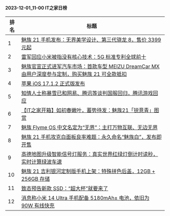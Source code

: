 #### 2023-12-01_11-00  IT之家日榜

| 排名 | 标题|
| --- | ---|
| 1 | [魅族 21 手机发布：无界美学设计、第三代骁龙 8，售价 3399 元起](https://www.ithome.com/0/736/137.htm) |
| 2 | [雷军回应小米被指没有核心技术：5G 标准专利全球前十](https://www.ithome.com/0/736/210.htm) |
| 3 | [魅族官宣正式进军汽车市场：首款车型 MEIZU DreamCar MX 由用户深度参与定制，购买魅族 21 可全款抵扣](https://www.ithome.com/0/736/142.htm) |
| 4 | [苹果 iOS 17.1.2 正式版发布](https://www.ithome.com/0/736/257.htm) |
| 5 | [知情人士称暴雪已和网易、腾讯等谈判国服回归，腾讯游戏回应](https://www.ithome.com/0/736/153.htm) |
| 6 | [【IT之家开箱】如初春嫩叶，蓄势待发：魅族21「锐意青」图赏](https://www.ithome.com/0/736/189.htm) |
| 7 | [魅族 Flyme OS 中文名定为“无界”：主打万物互联、无边无界](https://www.ithome.com/0/736/121.htm) |
| 8 | [魅族 21 手机攻克白面板良率难题：永久命名“魅族白”，发布即开售](https://www.ithome.com/0/736/133.htm) |
| 9 | [高德地图升级智能信号灯服务：真实世界红绿灯倒计时读秒，实时计算绿波车速](https://www.ithome.com/0/736/196.htm) |
| 10 | [魅族 21 吉利银河定制版手机上架：特殊拼色后盖，12GB + 256GB 存储](https://www.ithome.com/0/736/192.htm) |
| 11 | [致态预告新款 SSD：“超大杯”就要来了](https://www.ithome.com/0/736/195.htm) |
| 12 | [消息称小米 14 Ultra 手机配备 5180mAh± 电池，依旧为 90W 有线快充](https://www.ithome.com/0/736/238.htm) |
